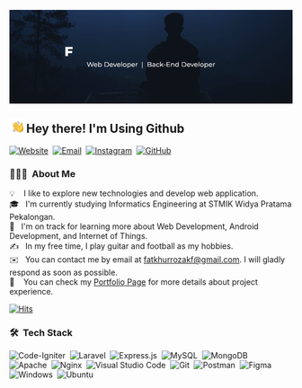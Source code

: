![BannerGIF](./profile.gif)


### <img src="./hand.gif" width='30' align="left"/> <h2>Hey there! I'm Using Github</h2> 
[![Website](https://img.shields.io/badge/vard.my.id-0a7d29?style=for-the-badge&logo=google-chrome&logoColor=white)](http://vard.my.id)&nbsp;
[![Email](https://img.shields.io/badge/fatkhurrozakf@gmail.com-9e0b06?style=for-the-badge&logo=gmail&logoColor=white)](mailto:fatkhurrozakf@gmail.com)&nbsp;
[![Instagram](https://img.shields.io/badge/vard.rz-a010cc?style=for-the-badge&logo=Instagram&logoColor=white)](http://instagram.com/vard.rz)&nbsp;
[![GitHub](https://img.shields.io/badge/vardrz-000000?logo=github&logoColor=white&style=for-the-badge)](https://github.com/vardrz)

### 👨🏻‍💻 &nbsp;About Me
💡 &nbsp;&nbsp; I like to explore new technologies and develop web application. \
🎓 &nbsp; I'm currently studying Informatics Engineering at STMIK Widya Pratama Pekalongan. \
🌱 &nbsp; I'm on track for learning more about Web Development, Android Development, and Internet of Things. \
✍️ &nbsp; In my free time, I play guitar and football as my hobbies. \
✉️ &nbsp; You can contact me by email at fatkhurrozakf@gmail.com. I will gladly respond as soon as possible. \
📄 &nbsp;&nbsp; You can check my [Portfolio Page](http://vard.my.id) for more details about project experience. 

[![Hits](https://hits.seeyoufarm.com/api/count/incr/badge.svg?url=https%3A%2F%2Fgithub.com%2Fvardrz&count_bg=%23078c09&title_bg=%23555555&icon=&icon_color=%23E7E7E7&title=View&edge_flat=true)](https://hits.seeyoufarm.com)


### 🛠 &nbsp;Tech Stack
![Code-Igniter](https://img.shields.io/badge/CodeIgniter-%23EF4223.svg?style=for-the-badge&logo=codeIgniter&logoColor=white)&nbsp;
![Laravel](https://img.shields.io/badge/laravel-%23FF2D20.svg?style=for-the-badge&logo=laravel&logoColor=white)&nbsp;
![Express.js](https://img.shields.io/badge/express.js-%23404d59.svg?style=for-the-badge&logo=express&logoColor=%2361DAFB)&nbsp;
![MySQL](https://img.shields.io/badge/mysql-%23284ff0.svg?style=for-the-badge&logo=mysql&logoColor=white)&nbsp;
![MongoDB](https://img.shields.io/badge/MongoDB-%234ea94b.svg?style=for-the-badge&logo=mongodb&logoColor=white) \
![Apache](https://img.shields.io/badge/apache-%23D42029.svg?style=for-the-badge&logo=apache&logoColor=white)&nbsp;
![Nginx](https://img.shields.io/badge/nginx-%23009639.svg?style=for-the-badge&logo=nginx&logoColor=white)&nbsp;
![Visual Studio Code](https://img.shields.io/badge/Visual%20Studio%20Code-0078d7.svg?style=for-the-badge&logo=visual-studio-code&logoColor=white)&nbsp;
![Git](https://img.shields.io/badge/git-%23F05033.svg?style=for-the-badge&logo=git&logoColor=white)&nbsp;
![Postman](https://img.shields.io/badge/Postman-FF6C37?style=for-the-badge&logo=postman&logoColor=white)&nbsp;
![Figma](https://img.shields.io/badge/figma-%23F24E1E.svg?style=for-the-badge&logo=figma&logoColor=white) \
![Windows](https://img.shields.io/badge/Windows-0078D6?style=for-the-badge&logo=windows&logoColor=white)&nbsp;
![Ubuntu](https://img.shields.io/badge/Ubuntu-E95420?style=for-the-badge&logo=ubuntu&logoColor=white)&nbsp;

